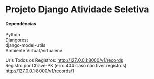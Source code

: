 # Projeto Django Atividade Seletiva

<h4>Dependências</h4>
Python<br>
Djangorest<br>
django-model-utils<br>
Ambiente Virtual/virtualenv<br>

Urls
Todos os Registros: http://127.0.0.1:8000/v1/records <br>
Registro por Chave-PK (erro 404 caso não tiver registros): http://127.0.0.1:8000/v1/records/1


